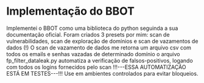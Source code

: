 # Implementação do BBOT
Implementei o BBOT como uma biblioteca do python seguinda a sua documentação oficial.
Foram criados 3 presets por mim: scan de vulnerabilidades, scan de exploração de domínios e scan de vazamentos de dados (!)
O scan de vazamento de dados me retorna um arquivo csv com todos os emails e senhas vazadas de determinado domínio
o arquivo fp_filter_dataleak.py automatiza a verificação de falsos-positivos, logando com todos os logins fornecidos pelo scan
!!!---ESSA AUTOMATIZAÇÃO ESTÁ EM TESTES---!!!
Use em ambientes controlados para evitar bloqueios.
